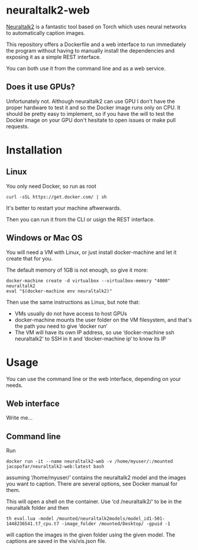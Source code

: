 # neuraltalk2-web
[Neuraltalk2](https://github.com/karpathy/neuraltalk2) is a fantastic tool based on Torch which uses neural networks to automatically caption images.

This repository offers a Dockerfile and a web interface to run immediately the program without having to manually install the dependencies and exposing it as a simple REST interface.

You can both use it from the command line and as a web service.

Does it use GPUs?
------------------

Unfortunately not. Although neuraltalk2 can use GPU I don't have the proper hardware to test it and so the Docker image runs only on CPU. It should be pretty easy to implement, so if you have the will to test the Docker image on your GPU don't hesitate to open issues or make pull requests.

Installation
===============

Linux
-----

You only need Docker, so run as root

    curl -sSL https://get.docker.com/ | sh

It's better to restart your machine aftwerwards.

Then you can run it from the CLI or usign the REST interface.

Windows or Mac OS
-----------------

You will need a VM with Linux, or just install docker-machine and let it create that for you.

The default memory of 1GB is not enough, so give it more:

    docker-machine create -d virtualbox --virtualbox-memory "4000" neuraltalk2
    eval "$(docker-machine env neuraltalk2)"

Then use the same instructions as Linux, but note that:
* VMs usually do not have access to host GPUs
* docker-machine mounts the user folder on the VM filesystem, and that's the path you need to give ‘docker run‘
* The VM will have its own IP address, so use ‘docker-machine ssh neuraltalk2‘ to SSH in it and ‘docker-machine ip‘ to know its IP


Usage
=======

You can use the command line or the web interface, depending on your needs.

Web interface
------------

Write me...

Command line
-------------
Run

    docker run -it --name neuraltalk2-web -v /home/myuser/:/mounted jacopofar/neuraltalk2-web:latest bash

assuming ‘/home/myuser/‘ contains the neuraltalk2 model and the images you want to caption. There are several options, see Docker manual for them.

This will open a shell on the container. Use ‘cd /neuraltalk2/‘ to be in the neuraltalk folder and then

    th eval.lua -model /mounted/neuraltalk2models/model_id1-501-1448236541.t7_cpu.t7 -image_folder /mounted/Desktop/ -gpuid -1

will caption the images in the given folder using the given model. The captions are saved in the vis/vis.json file.

